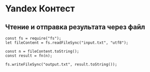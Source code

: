 # Yandex Контест

## Чтение и отправка результата через файл

```
const fs = require("fs");
let fileContent = fs.readFileSync("input.txt", "utf8");

const n = fileContent.toString();
const result = fn(n);

fs.writeFileSync("output.txt", result.toString());
```

